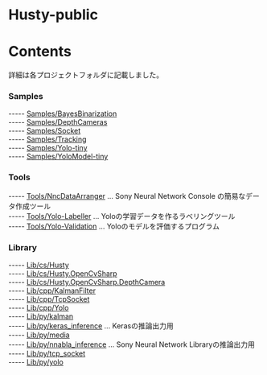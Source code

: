 # Husty-public 

# Contents
詳細は各プロジェクトフォルダに記載しました。  

### Samples
----- [Samples/BayesBinarization](Samples/Samples.BayesBinarization)  
----- [Samples/DepthCameras](Samples/Samples.DepthCameras)  
----- [Samples/Socket](Samples/Samples.Socket)  
----- [Samples/Tracking](Samples/Samples.Tracking)  
----- [Samples/Yolo-tiny](Samples/Samples.Yolo-tiny)  
----- [Samples/YoloModel-tiny](Samples/YoloModel-tiny)  

### Tools
----- [Tools/NncDataArranger](Tools/Tools.NncDataArranger) ... Sony Neural Network Console の簡易なデータ作成ツール  
----- [Tools/Yolo-Labeller](Tools/Tools.Yolo-Labeller) ... Yoloの学習データを作るラベリングツール  
----- [Tools/Yolo-Validation](Tools/Tools.Yolo-Validation) ... Yoloのモデルを評価するプログラム  

### Library
----- [Lib/cs/Husty](Lib/cs/Husty)  
----- [Lib/cs/Husty.OpenCvSharp](Lib/cs/Husty.OpenCvSharp)  
----- [Lib/cs/Husty.OpenCvSharp.DepthCamera](Lib/cs/Husty.OpenCvSharp.DepthCamera)  
----- [Lib/cpp/KalmanFilter](Lib/cpp/KalmanFilter)  
----- [Lib/cpp/TcpSocket](Lib/cpp/TcpSocket)  
----- [Lib/cpp/Yolo](Lib/cpp/Yolo)  
----- [Lib/py/kalman](Lib/py/kalman.py)  
----- [Lib/py/keras_inference](Lib/py/keras_inference.py) ... Kerasの推論出力用  
----- [Lib/py/media](Lib/py/media.py)  
----- [Lib/py/nnabla_inference](Lib/py/nnabla_inference.py) ... Sony Neural Network Libraryの推論出力用  
----- [Lib/py/tcp_socket](Lib/py/tcp_socket.py)  
----- [Lib/py/yolo](Lib/py/yolo.py)  
